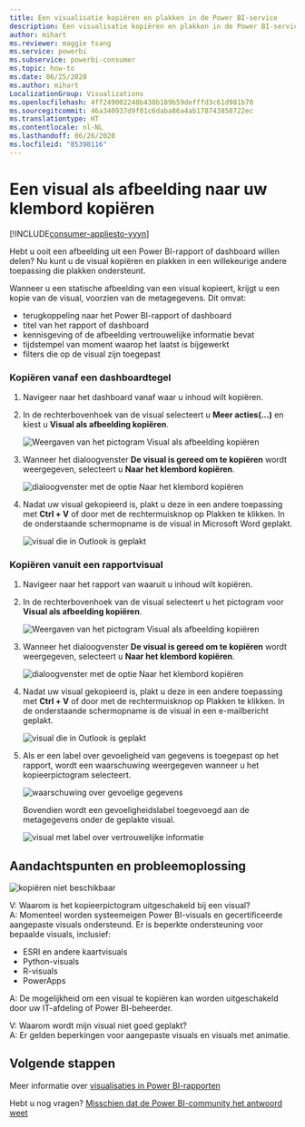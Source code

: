 ```yaml
---
title: Een visualisatie kopiëren en plakken in de Power BI-service
description: Een visualisatie kopiëren en plakken in de Power BI-service
author: mihart
ms.reviewer: maggie tsang
ms.service: powerbi
ms.subservice: powerbi-consumer
ms.topic: how-to
ms.date: 06/25/2020
ms.author: mihart
LocalizationGroup: Visualizations
ms.openlocfilehash: 4ff249002248b438b189b59defffd3c61d981b70
ms.sourcegitcommit: 46a340937d9f01c6daba86a4ab178743858722ec
ms.translationtype: HT
ms.contentlocale: nl-NL
ms.lasthandoff: 06/26/2020
ms.locfileid: "85398116"
---
```

# <a name="copy-a-visual-as-an-image-to-your-clipboard"></a>Een visual als afbeelding naar uw klembord kopiëren

[!INCLUDE[consumer-appliesto-yyyn](../includes/consumer-appliesto-yyyn.md)]

Hebt u ooit een afbeelding uit een Power BI-rapport of dashboard willen delen? Nu kunt u de visual kopiëren en plakken in een willekeurige andere toepassing die plakken ondersteunt. 

Wanneer u een statische afbeelding van een visual kopieert, krijgt u een kopie van de visual, voorzien van de metagegevens. Dit omvat:
* terugkoppeling naar het Power BI-rapport of dashboard
* titel van het rapport of dashboard
* kennisgeving of de afbeelding vertrouwelijke informatie bevat
* tijdstempel van moment waarop het laatst is bijgewerkt
* filters die op de visual zijn toegepast

### <a name="copy-from-a-dashboard-tile"></a>Kopiëren vanaf een dashboardtegel

1. Navigeer naar het dashboard vanaf waar u inhoud wilt kopiëren.

2. In de rechterbovenhoek van de visual selecteert u **Meer acties(...)** en kiest u **Visual als afbeelding kopiëren**. 

    ![Weergaven van het pictogram Visual als afbeelding kopiëren](media/end-user-copy-paste/power-bi-copy-dashboard.png)

3. Wanneer het dialoogvenster **De visual is gereed om te kopiëren** wordt weergegeven, selecteert u **Naar het klembord kopiëren**.

    ![dialoogvenster met de optie Naar het klembord kopiëren](media//end-user-copy-paste/power-bi-copied.png)

4. Nadat uw visual gekopieerd is, plakt u deze in een andere toepassing met **Ctrl + V** of door met de rechtermuisknop op Plakken te klikken. In de onderstaande schermopname is de visual in Microsoft Word geplakt. 

    ![visual die in Outlook is geplakt](media//end-user-copy-paste/power-bi-paste-word.png)

### <a name="copy-from-a-report-visual"></a>Kopiëren vanuit een rapportvisual 

1. Navigeer naar het rapport van waaruit u inhoud wilt kopiëren.

2. In de rechterbovenhoek van de visual selecteert u het pictogram voor **Visual als afbeelding kopiëren**. 

    ![Weergaven van het pictogram Visual als afbeelding kopiëren](media/end-user-copy-paste/power-bi-copy-icon.png)

3. Wanneer het dialoogvenster **De visual is gereed om te kopiëren** wordt weergegeven, selecteert u **Naar het klembord kopiëren**.

    ![dialoogvenster met de optie Naar het klembord kopiëren](media//end-user-copy-paste/power-bi-copied.png)


4. Nadat uw visual gekopieerd is, plakt u deze in een andere toepassing met **Ctrl + V** of door met de rechtermuisknop op Plakken te klikken. In de onderstaande schermopname is de visual in een e-mailbericht geplakt.

    ![visual die in Outlook is geplakt](media//end-user-copy-paste/power-bi-copy-email.png)

5. Als er een label over gevoeligheid van gegevens is toegepast op het rapport, wordt een waarschuwing weergegeven wanneer u het kopieerpictogram selecteert.  

    ![waarschuwing over gevoelige gegevens](media//end-user-copy-paste/power-bi-sensitive.png)

    Bovendien wordt een gevoeligheidslabel toegevoegd aan de metagegevens onder de geplakte visual. 

    ![visual met label over vertrouwelijke informatie](media//end-user-copy-paste/power-bi-confidential.png)



## <a name="considerations-and-troubleshooting"></a>Aandachtspunten en probleemoplossing

   ![kopiëren niet beschikbaar](media//end-user-copy-paste/power-bi-copy-grey.png)


V: Waarom is het kopieerpictogram uitgeschakeld bij een visual?    
A: Momenteel worden systeemeigen Power BI-visuals en gecertificeerde aangepaste visuals ondersteund. Er is beperkte ondersteuning voor bepaalde visuals, inclusief: 
- ESRI en andere kaartvisuals 
- Python-visuals 
- R-visuals 
- PowerApps    

A: De mogelijkheid om een visual te kopiëren kan worden uitgeschakeld door uw IT-afdeling of Power BI-beheerder.


V: Waarom wordt mijn visual niet goed geplakt?    
A: Er gelden beperkingen voor aangepaste visuals en visuals met animatie. 



## <a name="next-steps"></a>Volgende stappen
Meer informatie over [visualisaties in Power BI-rapporten](end-user-visual-type.md)

Hebt u nog vragen? [Misschien dat de Power BI-community het antwoord weet](https://community.powerbi.com/)

